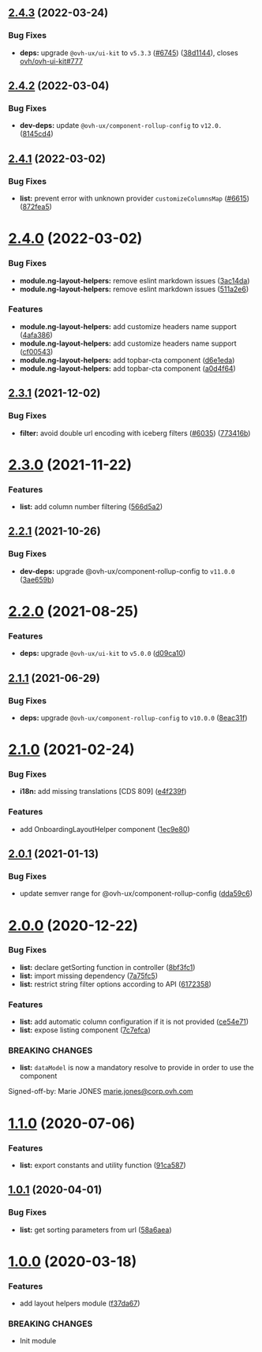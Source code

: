 ## [2.4.3](https://github.com/ovh/manager/compare/@ovh-ux/manager-ng-layout-helpers@2.4.2...@ovh-ux/manager-ng-layout-helpers@2.4.3) (2022-03-24)


### Bug Fixes

* **deps:** upgrade `@ovh-ux/ui-kit` to `v5.3.3` ([#6745](https://github.com/ovh/manager/issues/6745)) ([38d1144](https://github.com/ovh/manager/commit/38d11445b3671755758d153a4f4a166c7946705c)), closes [ovh/ovh-ui-kit#777](https://github.com/ovh/ovh-ui-kit/issues/777)



## [2.4.2](https://github.com/ovh/manager/compare/@ovh-ux/manager-ng-layout-helpers@2.4.1...@ovh-ux/manager-ng-layout-helpers@2.4.2) (2022-03-04)


### Bug Fixes

* **dev-deps:** update `@ovh-ux/component-rollup-config` to `v12.0.` ([8145cd4](https://github.com/ovh/manager/commit/8145cd44a34cec071db4b5267182705625951077))



## [2.4.1](https://github.com/ovh/manager/compare/@ovh-ux/manager-ng-layout-helpers@2.4.0...@ovh-ux/manager-ng-layout-helpers@2.4.1) (2022-03-02)


### Bug Fixes

* **list:** prevent error with unknown provider `customizeColumnsMap` ([#6615](https://github.com/ovh/manager/issues/6615)) ([872fea5](https://github.com/ovh/manager/commit/872fea5dc788831d4ddc83780254fee3b9ccb60d))



# [2.4.0](https://github.com/ovh/manager/compare/@ovh-ux/manager-ng-layout-helpers@2.3.1...@ovh-ux/manager-ng-layout-helpers@2.4.0) (2022-03-02)


### Bug Fixes

* **module.ng-layout-helpers:** remove eslint markdown issues ([3ac14da](https://github.com/ovh/manager/commit/3ac14da627215662b50ba57d3ff1d3cf4b426835))
* **module.ng-layout-helpers:** remove eslint markdown issues ([511a2e6](https://github.com/ovh/manager/commit/511a2e610e6990baef9711df3472ac5adb1ccd92))


### Features

* **module.ng-layout-helpers:** add customize headers name support ([4afa386](https://github.com/ovh/manager/commit/4afa386b2f8e87af6a8cc3bc8178ba2c57b39c8f))
* **module.ng-layout-helpers:** add customize headers name support ([cf00543](https://github.com/ovh/manager/commit/cf005433b0e0ce9f314d19bd869975253b762600))
* **module.ng-layout-helpers:** add topbar-cta component ([d6e1eda](https://github.com/ovh/manager/commit/d6e1eda1930343997fcf21cbe8691d6b0b3c6f49))
* **module.ng-layout-helpers:** add topbar-cta component ([a0d4f64](https://github.com/ovh/manager/commit/a0d4f642da5e24527955958151ab1c97c76859b3))



## [2.3.1](https://github.com/ovh/manager/compare/@ovh-ux/manager-ng-layout-helpers@2.3.0...@ovh-ux/manager-ng-layout-helpers@2.3.1) (2021-12-02)


### Bug Fixes

* **filter:** avoid double url encoding with iceberg filters ([#6035](https://github.com/ovh/manager/issues/6035)) ([773416b](https://github.com/ovh/manager/commit/773416b1604c8d205d57ced34b62b5ebaa419b9b))



# [2.3.0](https://github.com/ovh/manager/compare/@ovh-ux/manager-ng-layout-helpers@2.2.1...@ovh-ux/manager-ng-layout-helpers@2.3.0) (2021-11-22)


### Features

* **list:** add column number filtering ([566d5a2](https://github.com/ovh/manager/commit/566d5a245a2ceeeb106ee93b1e64cb8b6bae8597))



## [2.2.1](https://github.com/ovh/manager/compare/@ovh-ux/manager-ng-layout-helpers@2.2.0...@ovh-ux/manager-ng-layout-helpers@2.2.1) (2021-10-26)


### Bug Fixes

* **dev-deps:** upgrade @ovh-ux/component-rollup-config to `v11.0.0` ([3ae659b](https://github.com/ovh/manager/commit/3ae659bea59244fd5660375b9dac52055cc374b0))



# [2.2.0](https://github.com/ovh/manager/compare/@ovh-ux/manager-ng-layout-helpers@2.1.1...@ovh-ux/manager-ng-layout-helpers@2.2.0) (2021-08-25)


### Features

* **deps:** upgrade `@ovh-ux/ui-kit` to `v5.0.0` ([d09ca10](https://github.com/ovh/manager/commit/d09ca10f4b7ca629e0b2f1fcb59278ea7f309a9e))



## [2.1.1](https://github.com/ovh/manager/compare/@ovh-ux/manager-ng-layout-helpers@2.1.0...@ovh-ux/manager-ng-layout-helpers@2.1.1) (2021-06-29)


### Bug Fixes

* **deps:** upgrade `@ovh-ux/component-rollup-config` to `v10.0.0` ([8eac31f](https://github.com/ovh/manager/commit/8eac31f81e46d1570c131cf55788d6435842ab6d))



# [2.1.0](https://github.com/ovh/manager/compare/@ovh-ux/manager-ng-layout-helpers@2.0.1...@ovh-ux/manager-ng-layout-helpers@2.1.0) (2021-02-24)


### Bug Fixes

* **i18n:** add missing translations [CDS 809] ([e4f239f](https://github.com/ovh/manager/commit/e4f239f8cb2016510eacba73e43ac3f561acebbf))


### Features

* add OnboardingLayoutHelper component ([1ec9e80](https://github.com/ovh/manager/commit/1ec9e802997854ba7d479568f778c5bf3afc8b74))



## [2.0.1](https://github.com/ovh/manager/compare/@ovh-ux/manager-ng-layout-helpers@2.0.0...@ovh-ux/manager-ng-layout-helpers@2.0.1) (2021-01-13)


### Bug Fixes

* update semver range for @ovh-ux/component-rollup-config ([dda59c6](https://github.com/ovh/manager/commit/dda59c6b71cb4ad9ab98f06a0bf995a7eb45a1d9))



# [2.0.0](https://github.com/ovh/manager/compare/@ovh-ux/manager-ng-layout-helpers@1.1.0...@ovh-ux/manager-ng-layout-helpers@2.0.0) (2020-12-22)


### Bug Fixes

* **list:** declare getSorting function in controller ([8bf3fc1](https://github.com/ovh/manager/commit/8bf3fc1e06f873bcd8501051700441f443b902ca))
* **list:** import missing dependency ([7a75fc5](https://github.com/ovh/manager/commit/7a75fc5b77e4e9e2b2f06215b763b11d2b9131b7))
* **list:** restrict string filter options according to API ([6172358](https://github.com/ovh/manager/commit/6172358b57ed31389330334312f0087aa4fbd7f3))


### Features

* **list:** add automatic column configuration if it is not provided ([ce54e71](https://github.com/ovh/manager/commit/ce54e712120ef308e1fb11a9b45aaba299ac398d))
* **list:** expose listing component ([7c7efca](https://github.com/ovh/manager/commit/7c7efcabdcd87e25685721192e4d34ac79a5bc94))


### BREAKING CHANGES

* **list:** `dataModel` is now a mandatory resolve to provide in order to use the component

Signed-off-by: Marie JONES <marie.jones@corp.ovh.com>



# [1.1.0](https://github.com/ovh/manager/compare/@ovh-ux/manager-ng-layout-helpers@1.0.1...@ovh-ux/manager-ng-layout-helpers@1.1.0) (2020-07-06)


### Features

* **list:** export constants and utility function ([91ca587](https://github.com/ovh/manager/commit/91ca587505bfecb4fa8993aa2d41836c328fc66d))



## [1.0.1](https://github.com/ovh/manager/compare/@ovh-ux/manager-ng-layout-helpers@1.0.0...@ovh-ux/manager-ng-layout-helpers@1.0.1) (2020-04-01)


### Bug Fixes

* **list:** get sorting parameters from url ([58a6aea](https://github.com/ovh/manager/commit/58a6aeaca0dd5d3abdb1c0c1c856f42f51ce78f0))



# [1.0.0](https://github.com/ovh/manager/compare/@ovh-ux/manager-ng-layout-helpers@0.0.0...@ovh-ux/manager-ng-layout-helpers@1.0.0) (2020-03-18)


### Features

* add layout helpers module ([f37da67](https://github.com/ovh/manager/commit/f37da6712199419856dbb846f63da5ca6d039a6b))


### BREAKING CHANGES

* Init module
